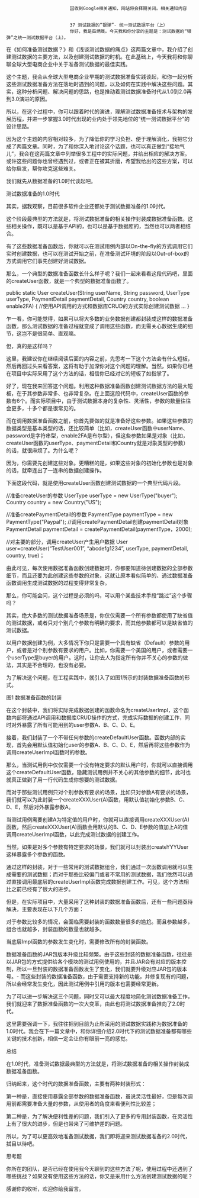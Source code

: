 
                            
                            因收到Google相关通知，网站将会择期关闭。相关通知内容
                            
                            
                            37 测试数据的“银弹”- 统一测试数据平台（上）
                            你好，我是茹炳晟。今天我和你分享的主题是：测试数据的“银弹”之统一测试数据平台（上）。

在《如何准备测试数据？》和《浅谈测试数据的痛点》这两篇文章中，我介绍了创建测试数据的主要方法，以及创建测试数据的时机。在此基础上，今天我将和你聊聊全球大型电商企业中关于准备测试数据的最佳实践。

这个主题，我会从全球大型电商企业早期的测试数据准备实践谈起，和你一起分析这些测试数据准备方法在落地时遇到的问题，以及如何在实践中解决这些问题。其实，这种分析问题、解决问题的思路，也是推动着测试数据准备时代从1.0到2.0再到3.0演进的原因。

所以，在这个过程中，你可以跟着时代的演进，理解测试数据准备技术与架构的发展历程，并进一步掌握3.0时代出现的业内处于领先地位的“统一测试数据平台”的设计思路。

因为这个主题的内容相对较多，为了降低你的学习负担、便于理解消化，我把它分成了两篇文章。同时，为了和你深入地讨论这个话题，也可以真正做到“接地气儿”，我会在这两篇文章中列举很多工程中的实际问题，并给出相应的解决方案。或许这些问题你也曾经遇到过，或者正在被其折磨，希望我给出的这些方案，可以给你启发，帮你攻克这些难关。

我们就先从数据准备的1.0时代谈起吧。

测试数据准备的1.0时代

其实，据我观察，目前很多软件企业还都处于测试数据准备的1.0时代。

这个阶段最典型的方法就是，将测试数据准备的相关操作封装成数据准备函数。这些相关操作，既可以是基于API的，也可以是基于数据库的，当然也可以两者相结合。

有了这些数据准备函数后，你就可以在测试用例内部以On-the-fly的方式调用它们实时创建数据，也可以在测试开始之前，在准备测试环境的阶段以Out-of-box的方式调用它们事先创建好测试数据。

那么，一个典型的数据准备函数长什么样子呢？我们一起来看看这段代码吧，里面的createUser函数，就是一个典型的数据准备函数了。

public static User createUser(String userName, String password, UserType userType, PaymentDetail paymentDetail, Country country, boolean enable2FA)
{
 //使用API调用的方式和数据库CRUD的方式实际创建测试数据 
 ...
}


乍一看，你可能觉得，如果可以将大多数的业务数据创建都封装成这样的数据准备函数，那么测试数据的准备过程就变成了调用这些函数，而无需关心数据生成的细节，这岂不是很简单、直观嘛。

但，真的是这样吗？

这里，我建议你在继续阅读后面的内容之前，先思考一下这个方法会有什么短板，然后再回过头来看答案，这将有助于加深你对这个问题的理解。当然，如果你已经在项目中实际采用了这个方法的话，相信你已经对它的短板了如指掌了。

好了，现在我来回答这个问题。利用这种数据准备函数创建测试数据方法的最大短板，在于其参数非常多、也非常复杂。在上面这段代码中，createUser函数的参数有6个。而实际项目中，由于测试数据本身的复杂性、灵活性，参数的数量往往会更多，十多个都是很常见的。

而在调用数据准备函数之前，你首先要做的就是准备好这些参数。如果这些参数的数据类型是基本类型的话，还比较简单（比如，createUser函数中userName、password是字符串型，enable2FA是布尔型），但这些参数如果是对象（比如，createUser函数的userType、paymentDetail和Country就是对象类型的参数）的话，就很麻烦了。为什么呢？

因为，你需要先创建这些对象。更糟糕的是，如果这些对象的初始化参数也是对象的话，就牵连出了一连串的数据创建操作。

下面这段代码，就是使用createUser函数创建测试数据的一个典型代码片段。

//准备createUser的参数
UserType userType = new UserType("buyer");
Country country = new Country("US");

//准备createPaymentDetail的参数
PaymentType paymentType = new PaymentType("Paypal");
//调用createPaymentDetail创建paymentDetail对象
PaymentDetail paymentDetail = createPaymentDetail(paymentType，2000);

//对主要的部分，调用createUser产生用户数据
User user=createUser(“TestUser001”, “abcdefg1234”, userType, paymentDetail, country, true)；


由此可见，每次使用数据准备函数创建数据时，你都要知道待创建数据的全部参数细节，而且还要为此创建这些参数的对象，这就让原本看似简单的、通过数据准备函数调用生成测试数据的过程变得非常复杂。

那么，你可能会问，这个过程是必须的吗，可以用个某些技术手段“跳过”这个步骤吗？

其实，绝大多数的测试数据准备场景是，你仅仅需要一个所有参数都使用了缺省值的测试数据，或者只对个别几个参数有明确的要求，而其他参数都可以是缺省值的测试数据。

以用户数据创建为例，大多情况下你只是需要一个具有缺省（Default）参数的用户，或者是对个别参数有要求的用户。比如，你需要一个美国的用户，或者需要一个userType是buyer的用户。这时，让你去人为指定所有你并不关心的参数的做法，其实是不合理的，也没有必要。

为了解决这个问题，在工程实践中，就引入了如图1所示的封装数据准备函数的形式。



图1 数据准备函数的封装

在这个封装中，我们将实际完成数据创建的函数命名为createUserImpl，这个函数内部将通过API调用和数据库CRUD操作的方式，完成实际数据的创建工作，同时对外暴露了所有可能用到的user参数A、B、C、D、E。

接着，我们封装了一个不带任何参数的createDefaultUser函数。函数内部的实现，首先会用默认值初始化user的参数A、B、C、D、E，然后再将这些参数作为调用createUserImpl函数时的参数。

那么，当测试用例中仅仅需要一个没有特定要求的默认用户时，你就可以直接调用这个createDefaultUser函数，隐藏测试用例并不关心的其他参数的细节，此时也就真正做到了用一行代码生成你想要的测试数据。

而对于那些测试用例只对个别参数有要求的场景，比如只对参数A有要求的场景，我们就可以为此封装一个createXXXUser(A)函数，用默认值初始化参数B、C、D、E，然后对外暴露参数A。

当测试用例需要创建A为特定值的用户时，你就可以直接调用createXXXUser(A)函数，然后createXXXUser(A)函数会用默认的B、C、D、E参数的值加上A的值调用createUserImpl函数，以此完成测试数据的创建工作。

当然，如果是对多个参数有特定要求的场景，我们就可以封装出createYYYUser这样暴露多个参数的函数。

通过这样的封装，对于一些常用的测试数据组合，我们通过一次函数调用就可以生成需要的测试数据；而对于那些比较偏门或者不常用的测试数据，我们依然可以通过直接调用最底层的createUserImpl函数完成数据创建工作。可见，这个方法相比之前已经有了很大的进步。

但是，在实际项目中，大量采用了这种封装的数据准备函数后，还有一些问题亟待解决，主要表现在以下几个方面：


对于参数比较多的情况，会面临需要封装的函数数量很多的尴尬。而且参数越多，组合也就越多，封装函数的数量也就越多。

当底层Impl函数的参数发生变化时，需要修改所有的封装函数。

数据准备函数的JAR包版本升级比较频繁。由于这些封装的数据准备函数，往往是以JAR包的方式提供给各个模块的测试用例使用的，并且JAR会有对应的版本控制，所以一旦封装的数据准备函数发生了变化，我们就要升级对应JAR包的版本号。-
而这些封装的数据准备函数，由于需要支持新的功能，并修复现有的问题，所以会经常发生变化，因此测试用例中引用的版本也需要经常更新。


为了可以进一步解决这三个问题，同时又可以最大程度地简化测试数据准备工作，我们就迎来了数据准备函数的一次大变革，由此也将测试数据准备推向了2.0时代。

这里需要强调一下，我往往把到目前为止所采用的测试数据实践称为数据准备的1.0时代。我会在下一篇文章中，和你详细介绍2.0时代下的测试数据准备都有哪些关键的技术创新，相信一定会让你有眼前一亮的感觉。

总结

在1.0时代，准备测试数据最典型的方法就是，将测试数据准备的相关操作封装成数据准备函数。

归纳起来，这个时代的数据准备函数，主要有两种封装形式：

第一种是，直接使用暴露全部参数的数据准备函数，虽说灵活性最好，但是每次调用前都需要准备大量的参数，从使用者的角度来看便利性比较差；

第二种是，为了解决便利性差的问题，我们引入了更多的专用封装函数，在灵活性上有了很大的进步，但是也带来了可维护差的问题。

所以，为了可以更高效地准备测试数据，我们即将迎来测试数据准备的2.0时代，拭目以待吧。

思考题

你所在的团队，是否已经在使用我今天聊到的这些方法了呢，使用过程中还遇到了哪些挑战？如果没有使用这些方法的话，你又是采用什么方法创建测试数据的呢？

感谢你的收听，欢迎你给我留言。

                        
                        
                            